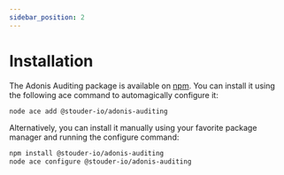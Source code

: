 ```yaml
---
sidebar_position: 2
---
```


# Installation

The Adonis Auditing package is available on [npm](https://www.npmjs.com/package/@stouder-io/adonis-auditing). 
You can install it using the following ace command to automagically configure it:
```bash npm2yarn
node ace add @stouder-io/adonis-auditing
```



Alternatively, you can install it manually using your favorite package manager and running the configure command:
```bash npm2yarn
npm install @stouder-io/adonis-auditing
node ace configure @stouder-io/adonis-auditing
```
